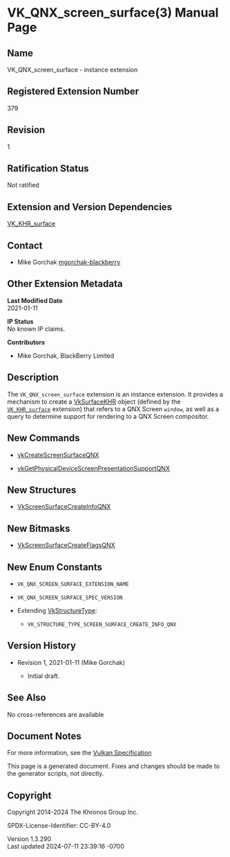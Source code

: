 # VK_QNX_screen_surface(3) Manual Page

## Name

VK_QNX_screen_surface - instance extension



## <a href="#_registered_extension_number" class="anchor"></a>Registered Extension Number

379

## <a href="#_revision" class="anchor"></a>Revision

1

## <a href="#_ratification_status" class="anchor"></a>Ratification Status

Not ratified

## <a href="#_extension_and_version_dependencies" class="anchor"></a>Extension and Version Dependencies

[VK_KHR_surface](https://registry.khronos.org/vulkan/specs/1.3-extensions/man/html/VK_KHR_surface.html)  

## <a href="#_contact" class="anchor"></a>Contact

- Mike Gorchak <a
  href="https://github.com/KhronosGroup/Vulkan-Docs/issues/new?body=%5BVK_QNX_screen_surface%5D%20@mgorchak-blackberry%0A*Here%20describe%20the%20issue%20or%20question%20you%20have%20about%20the%20VK_QNX_screen_surface%20extension*"
  target="_blank" rel="nofollow noopener"><em></em>mgorchak-blackberry</a>

## <a href="#_other_extension_metadata" class="anchor"></a>Other Extension Metadata

**Last Modified Date**  
2021-01-11

**IP Status**  
No known IP claims.

**Contributors**  
- Mike Gorchak, BlackBerry Limited

## <a href="#_description" class="anchor"></a>Description

The `VK_QNX_screen_surface` extension is an instance extension. It
provides a mechanism to create a [VkSurfaceKHR](https://registry.khronos.org/vulkan/specs/1.3-extensions/man/html/VkSurfaceKHR.html)
object (defined by the [`VK_KHR_surface`](https://registry.khronos.org/vulkan/specs/1.3-extensions/man/html/VK_KHR_surface.html)
extension) that refers to a QNX Screen `window`, as well as a query to
determine support for rendering to a QNX Screen compositor.

## <a href="#_new_commands" class="anchor"></a>New Commands

- [vkCreateScreenSurfaceQNX](https://registry.khronos.org/vulkan/specs/1.3-extensions/man/html/vkCreateScreenSurfaceQNX.html)

- [vkGetPhysicalDeviceScreenPresentationSupportQNX](https://registry.khronos.org/vulkan/specs/1.3-extensions/man/html/vkGetPhysicalDeviceScreenPresentationSupportQNX.html)

## <a href="#_new_structures" class="anchor"></a>New Structures

- [VkScreenSurfaceCreateInfoQNX](https://registry.khronos.org/vulkan/specs/1.3-extensions/man/html/VkScreenSurfaceCreateInfoQNX.html)

## <a href="#_new_bitmasks" class="anchor"></a>New Bitmasks

- [VkScreenSurfaceCreateFlagsQNX](https://registry.khronos.org/vulkan/specs/1.3-extensions/man/html/VkScreenSurfaceCreateFlagsQNX.html)

## <a href="#_new_enum_constants" class="anchor"></a>New Enum Constants

- `VK_QNX_SCREEN_SURFACE_EXTENSION_NAME`

- `VK_QNX_SCREEN_SURFACE_SPEC_VERSION`

- Extending [VkStructureType](https://registry.khronos.org/vulkan/specs/1.3-extensions/man/html/VkStructureType.html):

  - `VK_STRUCTURE_TYPE_SCREEN_SURFACE_CREATE_INFO_QNX`

## <a href="#_version_history" class="anchor"></a>Version History

- Revision 1, 2021-01-11 (Mike Gorchak)

  - Initial draft.

## <a href="#_see_also" class="anchor"></a>See Also

No cross-references are available

## <a href="#_document_notes" class="anchor"></a>Document Notes

For more information, see the <a
href="https://registry.khronos.org/vulkan/specs/1.3-extensions/html/vkspec.html#VK_QNX_screen_surface"
target="_blank" rel="noopener">Vulkan Specification</a>

This page is a generated document. Fixes and changes should be made to
the generator scripts, not directly.

## <a href="#_copyright" class="anchor"></a>Copyright

Copyright 2014-2024 The Khronos Group Inc.

SPDX-License-Identifier: CC-BY-4.0

Version 1.3.290  
Last updated 2024-07-11 23:39:16 -0700
